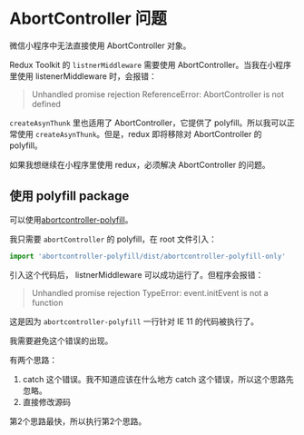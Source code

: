 # AbortController 问题

微信小程序中无法直接使用 AbortController 对象。

Redux Toolkit 的 `listnerMiddleware` 需要使用 AbortController。当我在小程序里使用 listenerMiddleware 时，会报错：

> Unhandled promise rejection ReferenceError: AbortController is not defined

`createAsynThunk` 里也适用了 AbortController，它提供了 polyfill。所以我可以正常使用 `createAsynThunk`。但是，redux 即将移除对 AbortController 的 polyfill。

如果我想继续在小程序里使用 redux，必须解决 AbortController 的问题。

## 使用 polyfill package

可以使用[abortcontroller-polyfill](https://www.npmjs.com/package/abortcontroller-polyfill)。

我只需要 `abortController` 的 polyfill，在 root 文件引入：

```ts
import 'abortcontroller-polyfill/dist/abortcontroller-polyfill-only'
```

引入这个代码后， listnerMiddleware 可以成功运行了。但程序会报错：

> Unhandled promise rejection TypeError: event.initEvent is not a function

这是因为 `abortcontroller-polyfill` 一行针对 IE 11 的代码被执行了。

我需要避免这个错误的出现。

有两个思路：

1. catch 这个错误。我不知道应该在什么地方 catch 这个错误，所以这个思路先忽略。
2. 直接修改源码

第2个思路最快，所以执行第2个思路。
